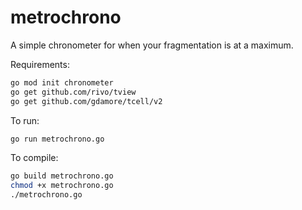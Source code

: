 # metrochrono
A simple chronometer for when your fragmentation is at a maximum.

Requirements:

```sh
go mod init chronometer
go get github.com/rivo/tview
go get github.com/gdamore/tcell/v2
```

To run:

```sh
go run metrochrono.go
```

To compile:
```sh
go build metrochrono.go
chmod +x metrochrono.go
./metrochrono.go
```

